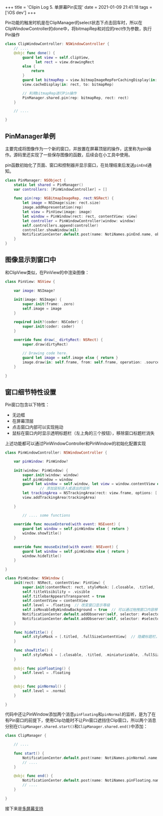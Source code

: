+++
title = 'Clipin Log 5. 单屏幕Pin实现'
date = 2021-01-09 21:41:18
tags = ['iOS dev']
+++

Pin功能的触发时机是在ClipManager的select状态下点击回车时，所以在ClipWindowController的done中，将bitmapRep和对应的rect作为参数，执行Pin操作

```swift
class ClipWindowController: NSWindowController {
	// ....
    @objc func done() {
        guard let view = self.clipView,
              let rect = view.drawingRect
        else {
            return
        }
        guard let bitmapRep = view.bitmapImageRepForCachingDisplay(in: rect) else {return}
        view.cacheDisplay(in: rect, to: bitmapRep)

        // 利用bitmapRep进行Pin操作
        PinManager.shared.pin(rep: bitmapRep, rect: rect)
    }

	// ....

}
```

## PinManager单例

主要完成将图像作为一个新的窗口，并放置在屏幕顶层的操作，这里称为pin操作。源码里还实现了一些保存图像的函数，后续会在小工具中使用。

pin函数初始化了页面、窗口和控制器并显示窗口，在处理结束后发送`pinEnd`通知。

```swift
class PinManager: NSObject {
    static let shared = PinManager()
    var controllers: [PinWindowController] = []
    
    func pin(rep: NSBitmapImageRep, rect:NSRect) {
        let image = NSImage(size: rect.size)
        image.addRepresentation(rep)
        let view = PinView(image: image)
        let window = PinWindow(rect: rect, contentView: view)
        let controller = PinWindowController(window: window)
        self.controllers.append(controller)
        controller.showWindow(nil)
        NotificationCenter.default.post(name: NotiNames.pinEnd.name, object: nil)
    }
}
```

## 图像显示到窗口中

和ClipView类似，在PinView的中渲染图像：

```swift
class PinView: NSView {
    
    var image: NSImage?
    
    init(image: NSImage) {
        super.init(frame: .zero)
        self.image = image
    }

    required init?(coder: NSCoder) {
        super.init(coder: coder)
    }
    
    override func draw(_ dirtyRect: NSRect) {
        super.draw(dirtyRect)

        // Drawing code here.
        guard let image = self.image else { return }
        image.draw(in: self.frame, from: self.frame, operation: .sourceOver, fraction: 1.0)
    }
    
}
```

## 窗口细节特性设置

Pin窗口包含以下特性：

- 无边框
- 在屏幕顶层
- 点击窗口内部可以实现拖动
- 鼠标在窗口内时显示透明标题栏（左上角的三个按钮），移除窗口标题栏消失

上述功能都可以通过PinWindowController和PinWindow的初始化配置实现

```swift
class PinWindowController: NSWindowController {

    var pinWindow: PinWindow?
    
    init(window: PinWindow) {
        super.init(window: window)
        self.pinWindow = window
        guard let window = self.window, let view = window.contentView else { return }
				// 添加鼠标进入或退出的监听
        let trackingArea = NSTrackingArea(rect: view.frame, options: [.activeAlways, .mouseEnteredAndExited], owner: self, userInfo: [:])
        view.addTrackingArea(trackingArea)
        
    }

		// .... some functions
        
    override func mouseEntered(with event: NSEvent) {
        guard let window = self.pinWindow else { return }
        window.showTitle()
    }
    
    override func mouseExited(with event: NSEvent) {
        guard let window = self.pinWindow else { return }
        window.hideTitle()
    }
        
}
```

```swift
class PinWindow: NSWindow {
    init(rect: NSRect, contentView: PinView) {
        super.init(contentRect: rect, styleMask: [.closable, .titled, .miniaturizable, .fullSizeContentView], backing: .buffered, defer: false)
        self.titleVisibility = .visible
        self.titlebarAppearsTransparent = true
        self.contentView = contentView
        self.level = .floating  // 改变窗口显示等级
        self.isMovableByWindowBackground = true  // 可以通过拖拽窗口内容移动
        NotificationCenter.default.addObserver(self, selector: #selector(pinFloating), name: NotiNames.pinFloating.name, object: nil)
        NotificationCenter.default.addObserver(self, selector: #selector(pinNormal), name: NotiNames.pinNormal.name, object: nil)
    }
    
    func hideTitle() {
        self.styleMask = [.titled, .fullSizeContentView]  // 隐藏标题栏，原理详见官方文档
    }
    
    func showTitle() {
        self.styleMask = [.closable, .titled, .miniaturizable, .fullSizeContentView]  // 显示标题栏，原理详见官方文档
    }
    
    @objc func pinFloating() {
        self.level = .floating
    }
    
    @objc func pinNormal() {
        self.level = .normal
    }    
    
}
```

代码中还让PinWindow添加两个消息`pinFloating`和`pinNormal`的监听，是为了在有Pin窗口的前提下，使用Clip功能时不让Pin窗口遮挡住Clip窗口，所以两个消息分别在`ClipManager.shared.start()`和`ClipManager.shared.end()`中添加：

```swift
class ClipManager {

	// ....
    
    func start() {
        NotificationCenter.default.post(name: NotiNames.pinNormal.name, object: nil)
        // ....
    }
    
    @objc func end() {
        NotificationCenter.default.post(name: NotiNames.pinFloating.name, object: nil)
        // ....
    }
    
}
```
接下来是[多屏幕支持](https://hagemon.github.io/post/clipin-post-6/)